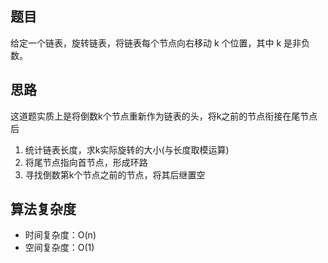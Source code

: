 ## 题目
给定一个链表，旋转链表，将链表每个节点向右移动 k 个位置，其中 k 是非负数。
## 思路
这道题实质上是将倒数k个节点重新作为链表的头，将k之前的节点衔接在尾节点后  
1. 统计链表长度，求k实际旋转的大小(与长度取模运算)
2. 将尾节点指向首节点，形成环路
3. 寻找倒数第k个节点之前的节点，将其后继置空
## 算法复杂度
- 时间复杂度：O(n)  
- 空间复杂度：O(1)
